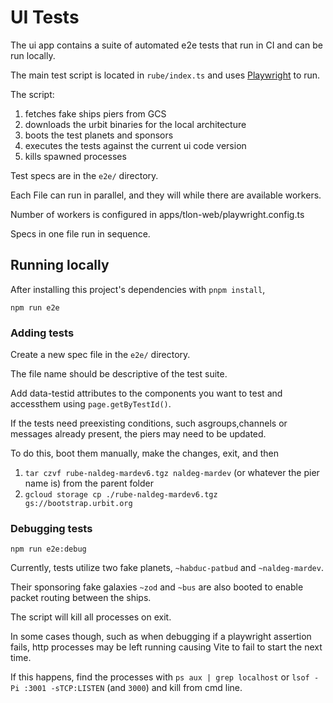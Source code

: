 # UI Tests

The ui app contains a suite of automated e2e tests that run in CI and can be run locally.

The main test script is located in `rube/index.ts` and uses [Playwright](https://playwright.dev) to run.

The script:

1. fetches fake ships piers from GCS
2. downloads the urbit binaries for the local architecture
3. boots the test planets and sponsors
4. executes the tests against the current ui code version
5. kills spawned processes

Test specs are in the `e2e/` directory.

Each File can run in parallel, and they will while there are available workers.

Number of workers is configured in apps/tlon-web/playwright.config.ts

Specs in one file run in sequence.

## Running locally

After installing this project's dependencies with `pnpm install`,

```
npm run e2e
```

### Adding tests

Create a new spec file in the `e2e/` directory.

The file name should be descriptive of the test suite.

Add data-testid attributes to the components you want to test and accessthem using `page.getByTestId()`.

If the tests need preexisting conditions, such asgroups,channels or messages already present, the piers may need to be updated.

To do this, boot them manually, make the changes, exit, and then

1. `tar czvf rube-naldeg-mardev6.tgz naldeg-mardev` (or whatever the pier name is) from the parent folder
2. `gcloud storage cp ./rube-naldeg-mardev6.tgz gs://bootstrap.urbit.org`

### Debugging tests

```
npm run e2e:debug
```

Currently, tests utilize two fake planets, `~habduc-patbud` and `~naldeg-mardev`.

Their sponsoring fake galaxies `~zod` and `~bus` are also booted to enable packet routing between the ships.

The script will kill all processes on exit.

In some cases though, such as when debugging if a playwright assertion fails, http processes may be left running causing Vite to fail to start the next time.

If this happens, find the processes with `ps aux | grep localhost` or `lsof -Pi :3001 -sTCP:LISTEN` (and `3000`) and kill from cmd line.
